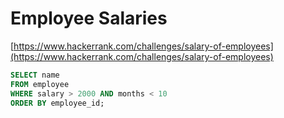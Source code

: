 # Employee Salaries

[https://www.hackerrank.com/challenges/salary-of-employees](https://www.hackerrank.com/challenges/salary-of-employees)

```sql
SELECT name
FROM employee
WHERE salary > 2000 AND months < 10
ORDER BY employee_id;
```